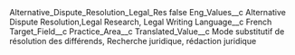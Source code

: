 <?xml version="1.0" encoding="UTF-8"?>
<CustomMetadata xmlns="http://soap.sforce.com/2006/04/metadata" xmlns:xsi="http://www.w3.org/2001/XMLSchema-instance" xmlns:xsd="http://www.w3.org/2001/XMLSchema">
    <label>Alternative_Dispute_Resolution_Legal_Res</label>
    <protected>false</protected>
    <values>
        <field>Eng_Values__c</field>
        <value xsi:type="xsd:string">Alternative Dispute Resolution,Legal Research, Legal Writing</value>
    </values>
    <values>
        <field>Language__c</field>
        <value xsi:type="xsd:string">French</value>
    </values>
    <values>
        <field>Target_Field__c</field>
        <value xsi:type="xsd:string">Practice_Area__c</value>
    </values>
    <values>
        <field>Translated_Value__c</field>
        <value xsi:type="xsd:string">Mode substitutif de résolution des différends, Recherche juridique, rédaction juridique</value>
    </values>
</CustomMetadata>
